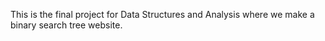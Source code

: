 This is the final project for Data Structures and Analysis where we make a binary search tree website.
